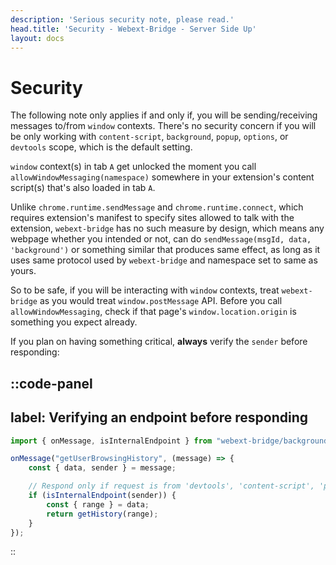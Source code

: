 ```yaml
---
description: 'Serious security note, please read.'
head.title: 'Security - Webext-Bridge - Server Side Up'
layout: docs
---
```

# Security

The following note only applies if and only if, you will be sending/receiving messages to/from `window` contexts. There's no security concern if you will be only working with `content-script`, `background`, `popup`, `options`, or `devtools` scope, which is the default setting.

`window` context(s) in tab `A` get unlocked the moment you call `allowWindowMessaging(namespace)` somewhere in your extension's content script(s) that's also loaded in tab `A`.

Unlike `chrome.runtime.sendMessage` and `chrome.runtime.connect`, which requires extension's manifest to specify sites allowed to talk with the extension, `webext-bridge` has no such measure by design, which means any webpage whether you intended or not, can do `sendMessage(msgId, data, 'background')` or something similar that produces same effect, as long as it uses same protocol used by `webext-bridge` and namespace set to same as yours.

So to be safe, if you will be interacting with `window` contexts, treat `webext-bridge` as you would treat `window.postMessage` API. Before you call `allowWindowMessaging`, check if that page's `window.location.origin` is something you expect already.

If you plan on having something critical, **always** verify the `sender` before responding:

::code-panel
---
label: Verifying an endpoint before responding
---
```javascript
import { onMessage, isInternalEndpoint } from "webext-bridge/background";

onMessage("getUserBrowsingHistory", (message) => {
    const { data, sender } = message;

    // Respond only if request is from 'devtools', 'content-script', 'popup', 'options', or 'background' endpoint
    if (isInternalEndpoint(sender)) {
        const { range } = data;
        return getHistory(range);
    }
});
```
::
